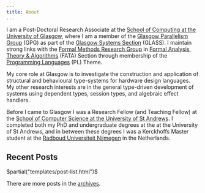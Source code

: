 ```yaml
---
title: About
...
```


I am a Post-Doctoral Research Associate at the [School of Computing at the University of Glasgow](http://www.gla.ac.uk/schools/computing/), where I am a member of the [Glasgow Parallelism Group](http://www.dcs.gla.ac.uk/research/gpg/) (GPG) as part of the [Glasgow Systems Section](https://www.gla.ac.uk/schools/computing/research/researchsections/systems-section/) (GLASS).
I maintain strong links with the [Formal Methods Research Group](http://www.dcs.gla.ac.uk/research/formalmethods/) in [Formal Analysis, Theory & Algorithms](https://www.gla.ac.uk/schools/computing/research/researchsections/fata-section/) (FATA) Section through membership of the [Programming Languages](https://www.gla.ac.uk/schools/computing/research/researchthemes/pl-theme/) (PL) Theme.

My core role at Glasgow is to investigate the construction and application of structural and behavioural type-systems for hardware design languages.
My other research interests are in the general type-driven development of systems using dependent types, session types, and algebraic effect handlers.

Before I came to Glasgow I was a Research Fellow (and Teaching Fellow) at the [School of Computer Science at the University of St Andrews](https://www.st-andrews.ac.uk/computer-science/). I completed both my PhD and undergraduate degrees at the at the University of St Andrews, and in between these degrees I was a Kerckhoffs Master student at the [Radboud Universiteit Nijmegen](https://www.ru.nl/icis/) in the Netherlands.

## Recent Posts

<div>
  $partial("templates/post-list.html")$
</div>

There are more posts in the [archives](/posts.html).

